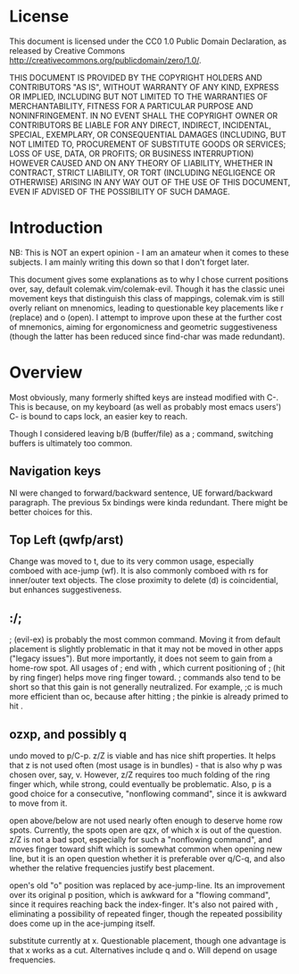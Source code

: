 License
============

This document is licensed under the CC0 1.0 Public Domain Declaration, as
released by Creative Commons <http://creativecommons.org/publicdomain/zero/1.0/>.

THIS DOCUMENT IS PROVIDED BY THE COPYRIGHT HOLDERS AND CONTRIBUTORS "AS IS",
WITHOUT WARRANTY OF ANY KIND, EXPRESS OR IMPLIED, INCLUDING BUT NOT LIMITED TO
THE WARRANTIES OF MERCHANTABILITY, FITNESS FOR A PARTICULAR PURPOSE AND
NONINFRINGEMENT. IN NO EVENT SHALL THE COPYRIGHT OWNER OR CONTRIBUTORS BE LIABLE
FOR ANY DIRECT, INDIRECT, INCIDENTAL, SPECIAL, EXEMPLARY, OR CONSEQUENTIAL DAMAGES
(INCLUDING, BUT NOT LIMITED TO, PROCUREMENT OF SUBSTITUTE GOODS OR SERVICES;
LOSS OF USE, DATA, OR PROFITS; OR BUSINESS INTERRUPTION) HOWEVER CAUSED AND
ON ANY THEORY OF LIABILITY, WHETHER IN CONTRACT, STRICT LIABILITY, OR TORT
(INCLUDING NEGLIGENCE OR OTHERWISE) ARISING IN ANY WAY OUT OF THE USE OF THIS
DOCUMENT, EVEN IF ADVISED OF THE POSSIBILITY OF SUCH DAMAGE.

Introduction
============

NB: This is NOT an expert opinion - I am an amateur when it comes to these subjects.  I am mainly writing this down so that I don't forget later.

This document gives some explanations as to why I chose current positions over, say, default colemak.vim/colemak-evil.  Though it has the classic unei movement keys that distinguish this class of mappings, colemak.vim is still overly reliant on mnenomics, leading to questionable key placements like r (replace) and o (open).  I attempt to improve upon these at the further cost of mnemonics, aiming for ergonomicness and geometric suggestiveness (though the latter has been reduced since find-char was made redundant).  

Overview
============

Most obviously, many formerly shifted keys are instead modified with C-.  This is because, on my keyboard (as well as probably most emacs users') C- is bound to caps lock, an easier key to reach.

Though I considered leaving b/B (buffer/file) as a ; command, switching buffers is ultimately too common.

Navigation keys
----

NI were changed to forward/backward sentence, UE forward/backward paragraph.  The previous 5x bindings were kinda redundant.  There might be better choices for this.

Top Left (qwfp/arst)
----

Change was moved to t, due to its very common usage, especially comboed with ace-jump (wf).  It is also commonly comboed with rs for inner/outer text objects. The close proximity to delete (d) is coincidential, but enhances suggestiveness.

:/;
----
; (evil-ex) is probably the most common command.  Moving it from default placement is slightly problematic in that it may not be moved in other apps ("legacy issues").  But more importantly, it does not seem to gain from a home-row spot.  All usages of ; end with <RET>, which current positioning of ; (hit by ring finger) helps move ring finger toward.  ; commands also tend to be short so that this gain is not generally neutralized.  For example, ;c<RET> is much more efficient than oc<RET>, because after hitting ; the pinkie is already primed to hit <RET>.

ozxp, and possibly q
----

undo moved to p/C-p.  z/Z is viable and has nice shift properties.  It helps that z is not used often (most usage is in bundles) - that is also why p was chosen over, say, v.  However, z/Z requires too much folding of the ring finger which, while strong, could eventually be problematic.  Also, p is a good choice for a consecutive, "nonflowing command", since it is awkward to move from it. 

open above/below are not used nearly often enough to deserve home row spots.  Currently, the spots open are qzx, of which x is out of the question.  z/Z is not a bad spot, especially for such a "nonflowing command", and moves finger toward shift which is somewhat common when opening new line, but it is an open question whether it is preferable over q/C-q, and also whether the relative frequencies justify best placement.

open's old "o" position was replaced by ace-jump-line. Its an improvement over its original p position, which is awkward for a "flowing command", since it requires reaching back the index-finger.  It's also not paired with <RET>, eliminating a possibility of repeated finger, though the repeated possibility does come up in the ace-jumping itself.

substitute currently at x.  Questionable placement, though one advantage is that x works as a cut.  Alternatives include q and o.  Will depend on usage frequencies.

